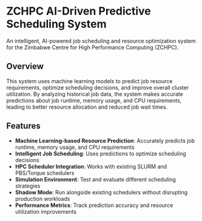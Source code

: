 # ZCHPC AI-Driven Predictive Scheduling System

An intelligent, AI-powered job scheduling and resource optimization system for the Zimbabwe Centre for High Performance Computing (ZCHPC).

## Overview

This system uses machine learning models to predict job resource requirements, optimize scheduling decisions, and improve overall cluster utilization. By analyzing historical job data, the system makes accurate predictions about job runtime, memory usage, and CPU requirements, leading to better resource allocation and reduced job wait times.

## Features

- **Machine Learning-based Resource Prediction**: Accurately predicts job runtime, memory usage, and CPU requirements
- **Intelligent Job Scheduling**: Uses predictions to optimize scheduling decisions
- **HPC Scheduler Integration**: Works with existing SLURM and PBS/Torque schedulers
- **Simulation Environment**: Test and evaluate different scheduling strategies
- **Shadow Mode**: Run alongside existing schedulers without disrupting production workloads
- **Performance Metrics**: Track prediction accuracy and resource utilization improvements

